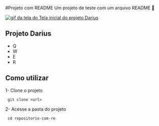#Projeto com README
Um projeto de teste com um arquivo README 🚀

[<img src="./tela.gif" alt=" gif da tela do Tela inicial do projeto Darius">](https://google.com)
## Projeto Darius
- Q
- W
- E 
- R
## Como utilizar
1- Clone o projeto
```
 git clone <url>
```
 2- Acesse a pasta do projeto
```
 cd repositorio-com-re
```